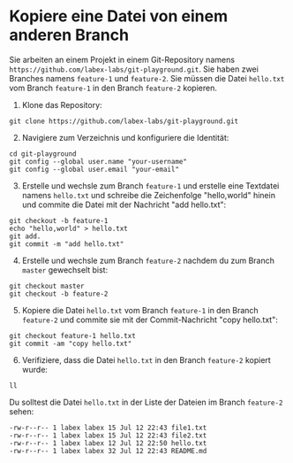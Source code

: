 # Kopiere eine Datei von einem anderen Branch

Sie arbeiten an einem Projekt in einem Git-Repository namens `https://github.com/labex-labs/git-playground.git`. Sie haben zwei Branches namens `feature-1` und `feature-2`. Sie müssen die Datei `hello.txt` vom Branch `feature-1` in den Branch `feature-2` kopieren.

1. Klone das Repository:

```shell
git clone https://github.com/labex-labs/git-playground.git
```

2. Navigiere zum Verzeichnis und konfiguriere die Identität:

```shell
cd git-playground
git config --global user.name "your-username"
git config --global user.email "your-email"
```

3. Erstelle und wechsle zum Branch `feature-1` und erstelle eine Textdatei namens `hello.txt` und schreibe die Zeichenfolge "hello,world" hinein und commite die Datei mit der Nachricht "add hello.txt":

```shell
git checkout -b feature-1
echo "hello,world" > hello.txt
git add.
git commit -m "add hello.txt"
```

4. Erstelle und wechsle zum Branch `feature-2` nachdem du zum Branch `master` gewechselt bist:

```shell
git checkout master
git checkout -b feature-2
```

5. Kopiere die Datei `hello.txt` vom Branch `feature-1` in den Branch `feature-2` und commite sie mit der Commit-Nachricht "copy hello.txt":

```shell
git checkout feature-1 hello.txt
git commit -am "copy hello.txt"
```

6. Verifiziere, dass die Datei `hello.txt` in den Branch `feature-2` kopiert wurde:

```shell
ll
```

Du solltest die Datei `hello.txt` in der Liste der Dateien im Branch `feature-2` sehen:

```
-rw-r--r-- 1 labex labex 15 Jul 12 22:43 file1.txt
-rw-r--r-- 1 labex labex 15 Jul 12 22:43 file2.txt
-rw-r--r-- 1 labex labex 12 Jul 12 22:50 hello.txt
-rw-r--r-- 1 labex labex 32 Jul 12 22:43 README.md
```
